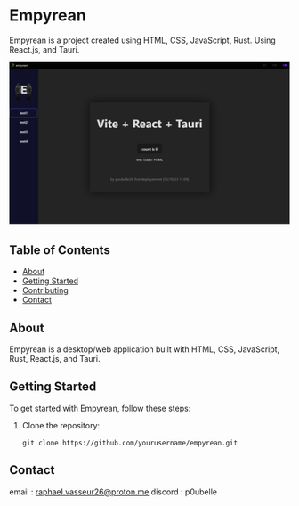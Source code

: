 # Empyrean

Empyrean is a project created using HTML, CSS, JavaScript, Rust.
Using React.js, and Tauri.

![Empyrean Screenshot](src/assets/example/screenshot.png)

## Table of Contents

- [About](#about)
- [Getting Started](#getting-started)
- [Contributing](#contributing)
- [Contact](#contact)

## About

Empyrean is a desktop/web application built with HTML, CSS, JavaScript, Rust, React.js, and Tauri.


## Getting Started

To get started with Empyrean, follow these steps:

1. Clone the repository:

   ```shell
   git clone https://github.com/yourusername/empyrean.git

## Contact
email : raphael.vasseur26@proton.me
discord : p0ubelle
